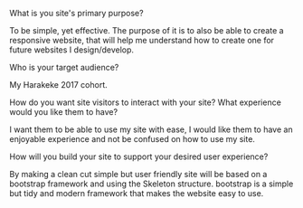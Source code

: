 What is you site's primary purpose?

To be simple, yet effective. The purpose of it is to also be able to create a responsive website, that will help me understand how to create one for future websites I design/develop.

Who is your target audience?

My Harakeke 2017 cohort.

How do you want site visitors to interact with your site? What experience would you like them to have?

I want them to be able to use my site with ease, I would like them to have an enjoyable experience and not be confused on how to use my site.

How will you build your site to support your desired user experience?

By making a clean cut simple but user friendly site will be based on a bootstrap framework and using the Skeleton structure. bootstrap is a simple but tidy and modern framework that makes the website easy to use.
